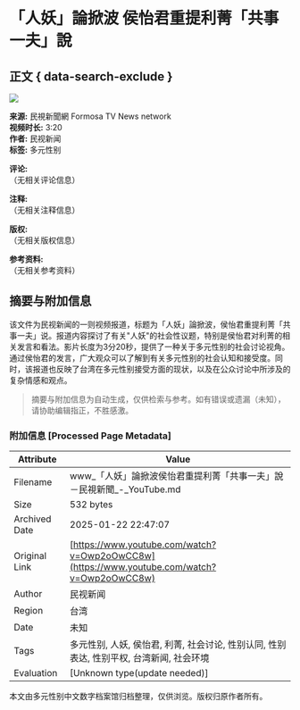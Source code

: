 # 「人妖」論掀波 侯怡君重提利菁「共事一夫」說

## 正文 { data-search-exclude }


![](https://i.ytimg.com/an/2VmWn8dAqkzlQqvy02E1PA/featured_channel.jpg?v=62c39c40)

**来源:** 民視新聞網 Formosa TV News network  
**视频时长:** 3:20  
**作者:** 民视新闻  
**标签:** 多元性别

**评论:**  
（无相关评论信息）

**注释:**  
（无相关注释信息）

**版权:**  
（无相关版权信息）

**参考资料:**  
（无相关参考资料）
<!-- tcd_original_link https://www.youtube.com/watch?v=Owp2oOwCC8w -->


## 摘要与附加信息

<!-- tcd_abstract -->
该文件为民视新闻的一则视频报道，标题为「人妖」論掀波，侯怡君重提利菁「共事一夫」说。报道内容探讨了有关"人妖"的社会性议题，特别是侯怡君对利菁的相关发言和看法。影片长度为3分20秒，提供了一种关于多元性别的社会讨论视角。通过侯怡君的发言，广大观众可以了解到有关多元性别的社会认知和接受度。同时，该报道也反映了台湾在多元性别接受方面的现状，以及在公众讨论中所涉及的复杂情感和观点。
<!-- tcd_abstract_end -->

> 摘要与附加信息为自动生成，仅供检索与参考。如有错误或遗漏（未知），请协助编辑指正，不胜感激。

### 附加信息 [Processed Page Metadata]

| Attribute       | Value                                  |
|-----------------|----------------------------------------|
| Filename        | www_「人妖」論掀波侯怡君重提利菁「共事一夫」說－民視新聞_-_YouTube.md                             |
| Size            | 532 bytes                           |
| Archived Date   | 2025-01-22 22:47:07                             |
| Original Link   | [https://www.youtube.com/watch?v=Owp2oOwCC8w](https://www.youtube.com/watch?v=Owp2oOwCC8w)                       |
| Author          | 民视新闻                               |
| Region          | 台湾                               |
| Date            | 未知                                 |
| Tags            | 多元性别, 人妖, 侯怡君, 利菁, 社会讨论, 性别认同, 性别表达, 性别平权, 台湾新闻, 社会环境                                 |
| Evaluation            | [Unknown type(update needed)]                                 |
<!-- tcd_table_end -->

本文由多元性别中文数字档案馆归档整理，仅供浏览。版权归原作者所有。
